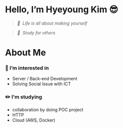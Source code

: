 # Hello, I’m Hyeyoung Kim 😎
> _💎 &nbsp;Life is all about making yourself_

> _💛 &nbsp;Study for others_


# About Me
### 🌱 I’m interested in 
- Server / Back-end Development
- Solving Social Issue with ICT
### ✏️ I'm studying
- collaboration by doing POC project
- HTTP
- Cloud (AWS, Docker)


<!---
0sunzero0/0sunzero0 is a ✨ special ✨ repository because its `README.md` (this file) appears on your GitHub profile.
You can click the Preview link to take a look at your changes.
--->
